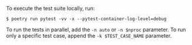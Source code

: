 
To execute the test suite locally, run:
```ShellSession
$ poetry run pytest -vv -x --pytest-container-log-level=debug
```

To run the tests in parallel, add the `-n auto` or `-n $nproc` parameter. To run only a specific test case, append the `-k $TEST_CASE_NAME` parameter.

